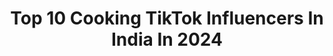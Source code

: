 ---
title: Top 10 Cooking TikTok Influencers In India In 2024
description: >-
  Find top cooking TikTok influencers in India in 2024. Most popular hashtags: #viral #tiktokchef #handwashchallenge #trending.
platform: TikTok
hits: 228
text_top: Discover the best TikTok accounts on inBeat.
text_bottom: Our database aggregates 228 TikTok influencers like this in India for you to contact.
profiles:
  - username: "susmi459"
    fullname: >-
      A̷m̷m̷u̷
    bio: >-
      👩‍🍳Cookingഇസ്തം👩‍🍳 🔥ലാലേട്ടൻ,നയൻസ്🔥 🤗foodie🤫 Bye Bye👋👋👋
    location: "India"
    followers: 31200
    engagement: 2776
    commentsToLikes: 0.041874
    id: ckbkgf5om7uvr0j23wgba1ugl
    verified: false
    hashtags: "#nadanfood, #keralafood, #keralafoodie, #blooper"
  - username: "psyco_96"
    fullname: >-
      psyco_ 96
    bio: >-
      #psycho_96 ❤️ Acting ❤️ ❤️Ammede cooking jeevana❤️ ❤️ Welcome to my 🌏❤️
    location: "India"
    followers: 19600
    engagement: 1675
    commentsToLikes: 0.029908
    id: ckb9lgxiae1n10j23ob2rexop
    verified: false
    hashtags: "#anjali, #mohanlal, #tiktokindia, #ticktokindia"
  - username: "ria_.98"
    fullname: >-
      ria gupta
    bio: >-
      featured - 1 types of vdos - acting,cooking 
    location: "India"
    followers: 21700
    engagement: 742
    commentsToLikes: 0.073295
    id: ck8ql5p0uk95f0j78opyniz0g
    verified: true
    hashtags: "#foryou, #trending, #bollywood, #foryoupage"
  - username: "amyie1101"
    fullname: >-
      aamrapali dubey
    bio: >-
      Made my 1st ever cooking vlog on youtube please watch it 👇🏻👇🏻
    location: "India"
    followers: 2400000
    engagement: 1038
    commentsToLikes: 0.010572
    id: ck921w75ijwmb0j78h936i5ei
    verified: false
    hashtags: "#duet, #respectwomen, #lovelysong, #romantic"
  - username: "ananyasarkar2301"
    fullname: >-
      Ananya the great 
    bio: >-
      Bong girl 👧 Kolkata FOLLOW ME SWEETHEARTS Ice cream lover🍦 🍨🍧 Love cooking
    location: "India"
    followers: 7046
    engagement: 1113
    commentsToLikes: 0.044970
    id: ckbkxigwwtio00j23wjrr42f1
    verified: false
    hashtags: "#duet, #follow4follow, #sabkatimeaagaya, #kolkatamuser"
  - username: "nishanthsubramani51"
    fullname: >-
      Nishanth Subramaniyan
    bio: >-
      Youtube-MEENUTIYUM,CHETTACHANUM Lalettan,Nostalgia,cooking,photography,travel
    location: "India"
    followers: 439000
    engagement: 1079
    commentsToLikes: 0.005646
    id: ckaftujhx7ag30i78lfuvk4gv
    verified: false
    hashtags: "#cookathome, #ownvoice, #tiktokchef, #ownvoicecomedy"
  - username: "mua_suparna"
    fullname: >-
      47_meow
    bio: >-
      Makeup artist, Dancer ,puppy lover ,love cooking
    location: "India"
    followers: 2697
    engagement: 1012
    commentsToLikes: 0.028071
    id: ck921p28oj17f0j78fv9t5ho3
    verified: false
    hashtags: "#handwashchallenge, #unboxing, #glam, #makeover"
  - username: "mannu81144"
    fullname: >-
      mannu
    bio: >-
      I am cooking chef master
    location: "India"
    followers: 49100
    engagement: 1015
    commentsToLikes: 0.002550
    id: ckcju454tim0r0j23hc87ddae
    verified: false
    hashtags: "#handwashchallenge, #modi, #namo, #detol"
  - username: "ushakorjani24"
    fullname: >-
      ushakorjani24
    bio: >-
      320K SOON💛 I LOVE COOKING FOLLOW ME ON INSTAGRAM N HELO USHAKORJANI24
    location: "India"
    followers: 324700
    engagement: 368
    commentsToLikes: 0.016325
    id: ckafu1t6y87az0i78rq9qmnjc
    verified: false
    hashtags: "#follow, #ushakorjani24, #viral, #3ingredientrecipie"
  - username: "the_cutenesss_owner"
    fullname: >-
      Kiran Jadhav-Kasbe
    bio: >-
      जयभिम💙 भिमकन्या🙏 #Cooking Lover🍜 Married @vivekkasbe Mh-03 Mh-14
    location: "India"
    followers: 22100
    engagement: 762
    commentsToLikes: 0.019342
    id: ckc7bv2ullkzw0j23rutdugse
    verified: false
    hashtags: "#jaybhim, #jaybharat, #jaybhimapp, #jaysavindhan"
---